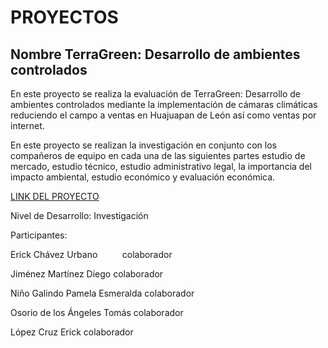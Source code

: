 # PROYECTOS


## Nombre **TerraGreen: Desarrollo de ambientes controlados**



En este proyecto se realiza la evaluación de TerraGreen: Desarrollo de ambientes controlados mediante la implementación de cámaras climáticas reduciendo el campo a ventas en Huajuapan de León así como ventas por internet.

En este proyecto se realizan la investigación en conjunto con los compañeros de equipo en cada una de las siguientes partes estudio de mercado, estudio técnico, estudio administrativo legal, la importancia del impacto ambiental, estudio económico y evaluación económica.

[LINK DEL PROYECTO](https://drive.google.com/file/d/1B2amRmLYHrzueNwFi7FCP0GPzkvrNsbW/view?usp=sharing)

Nivel de Desarrollo: Investigación

Participantes:

Erick Chávez Urbano&nbsp;&nbsp;&nbsp;&nbsp;&nbsp;&nbsp;&nbsp;&nbsp;&nbsp;&nbsp;colaborador


Jiménez Martínez Diego           colaborador

Niño Galindo Pamela Esmeralda    colaborador
 
Osorio de los Ángeles Tomás      colaborador

López Cruz Erick                 colaborador
